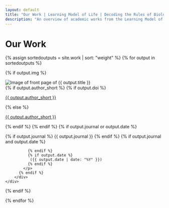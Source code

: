 ```yaml
---
layout: default
title: "Our Work | Learning Model of Life | Decoding the Rules of Biology"
description: "An overview of academic works from the Learning Model of Life team"
---
```


<div class="work-content">
    <h1 class="work-title">Our Work</h1>
    <div class="article-grid">

{% assign sortedoutputs = site.work | sort: "weight" %}
{% for output in sortedoutputs %}

  {% if output.img %} <!-- IF NO IMAGE, NOTHING APPEARS -->
    <div class="article-item">
        <img src="{{ output.img }}" alt="Image of front page of {{ output.title }}" class="article-image lazy" data-src="{{ output.img_small }}">
        <div class="article-info">
          {% if output.author_short %}
            {% if output.doi %}
              <a href="https://doi.org/{{output.doi}}" target="_blank" rel="noopener noreferrer" class="article-link">
                <p class="article-author">{{ output.author_short }}</p>
              </a>
            {% else %}
              <a href="https://baillielab.net" target="_blank" rel="noopener noreferrer" class="article-link">
                <p class="article-author">{{ output.author_short }}</p>
              </a>
            {% endif %}
          {% endif %}
          {% if output.journal or output.date %}
            <p class="article-journal-date">
              {% if output.journal %}
                {{ output.journal }}
              {% endif %}
              {% if output.journal and output.date %}

              {% endif %}
              {% if output.date %}
               ({{ output.date | date: "%Y" }})
              {% endif %}
            </p>
          {% endif %}
        </div>
    </div>
  {% endif %} 

{% endfor %}
    </div>
</div>













  